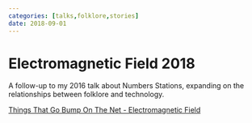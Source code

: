 ```yaml
---
categories: [talks,folklore,stories]
date: 2018-09-01
---
```


# Electromagnetic Field 2018

A follow-up to my 2016 talk about Numbers Stations, expanding on the relationships between folklore and technology.

[Things That Go Bump On The Net - Electromagnetic Field](https://www.emfcamp.org/schedule/2018/425-things-that-go-bump-on-the-net)